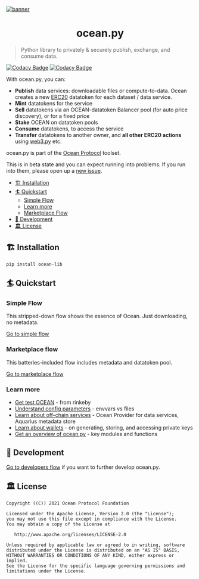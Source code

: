 <!--
Copyright 2021 Ocean Protocol Foundation
SPDX-License-Identifier: Apache-2.0
-->

[![banner](https://raw.githubusercontent.com/oceanprotocol/art/master/github/repo-banner%402x.png)](https://oceanprotocol.com)

<h1 align="center">ocean.py</h1>

> Python library to privately & securely publish, exchange, and consume data.

[![Codacy Badge](https://app.codacy.com/project/badge/Grade/3abc62f24f0a4fe78c6aeb7dc16399a8)](https://www.codacy.com/gh/oceanprotocol/ocean.py/dashboard?utm_source=github.com\&utm_medium=referral\&utm_content=oceanprotocol/ocean.py\&utm_campaign=Badge_Grade)
[![Codacy Badge](https://app.codacy.com/project/badge/Coverage/3abc62f24f0a4fe78c6aeb7dc16399a8)](https://www.codacy.com/gh/oceanprotocol/ocean.py/dashboard?utm_source=github.com\&utm_medium=referral\&utm_content=oceanprotocol/ocean.py\&utm_campaign=Badge_Coverage)

With ocean.py, you can:

-   **Publish** data services: downloadable files or compute-to-data.
    Ocean creates a new [ERC20](https://github.com/ethereum/EIPs/blob/7f4f0377730f5fc266824084188cc17cf246932e/EIPS/eip-20.md)
    datatoken for each dataset / data service.
-   **Mint** datatokens for the service
-   **Sell** datatokens via an OCEAN-datatoken Balancer pool (for auto price discovery), or for a fixed price
-   **Stake** OCEAN on datatoken pools
-   **Consume** datatokens, to access the service
-   **Transfer** datatokens to another owner, and **all other ERC20 actions**
    using [web3.py](https://web3py.readthedocs.io/en/stable/examples.html#working-with-an-erc20-token-contract) etc.

ocean.py is part of the [Ocean Protocol](https://www.oceanprotocol.com) toolset.

This is in beta state and you can expect running into problems. If you run into them, please open up a [new issue](/issues).

-   [🏗 Installation](#-installation)
-   [🏄 Quickstart](#-quickstart)
    -   [Simple Flow](#simple-flow)
    -   [Learn more](#learn-more)
    -   [Marketplace Flow](#marketplace-flow)
-   [🦑 Development](#-development)
-   [🏛 License](#-license)

## 🏗 Installation

`pip install ocean-lib`

## 🏄 Quickstart

### Simple Flow

This stripped-down flow shows the essence of Ocean. Just downloading, no metadata.

[Go to simple flow](READMEs/datatokens-flow.md)

### Marketplace flow

This batteries-included flow includes metadata and datatoken pool.

[Go to marketplace flow](READMEs/marketplace-flow.md)

### Learn more

-   [Get test OCEAN](READMEs/get-test-OCEAN.md) - from rinkeby
-   [Understand config parameters](READMEs/parameters.md) - envvars vs files
-   [Learn about off-chain services](READMEs/services.md) - Ocean Provider for data services, Aquarius metadata store
-   [Learn about wallets](READMEs/wallets.md) - on generating, storing, and accessing private keys
-   [Get an overview of ocean.py](READMEs/overview.md) - key modules and functions

## 🦑 Development

[Go to developers flow](READMEs/developers.md) if you want to further develop ocean.py.

## 🏛 License

    Copyright ((C)) 2021 Ocean Protocol Foundation

    Licensed under the Apache License, Version 2.0 (the "License");
    you may not use this file except in compliance with the License.
    You may obtain a copy of the License at

       http://www.apache.org/licenses/LICENSE-2.0

    Unless required by applicable law or agreed to in writing, software
    distributed under the License is distributed on an "AS IS" BASIS,
    WITHOUT WARRANTIES OR CONDITIONS OF ANY KIND, either express or implied.
    See the License for the specific language governing permissions and
    limitations under the License.

